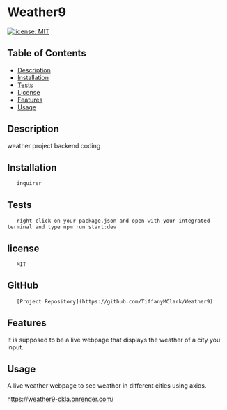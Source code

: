# Weather9

[![license: MIT](https://img.shields.io/badge/license-MIT-yellow.svg)](https://opensource.org/licenses/MIT)

## Table of Contents

- [Description](#description)
- [Installation](#installation)
- [Tests](#tests)
- [License](#license)
- [Features](#features)
- [Usage](#usage)

## Description

weather project backend coding

## Installation

       inquirer

## Tests

       right click on your package.json and open with your integrated terminal and type npm run start:dev

## license

       MIT

## GitHub

       [Project Repository](https://github.com/TiffanyMClark/Weather9)

## Features

It is supposed to be a live webpage that displays the weather of a city you input.

## Usage

A live weather webpage to see weather in different cities using axios.  

https://weather9-ckla.onrender.com/
